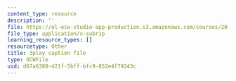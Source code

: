```yaml
---
content_type: resource
description: ''
file: https://ol-ocw-studio-app-production.s3.amazonaws.com/courses/20-219-becoming-the-next-bill-nye-writing-and-hosting-the-educational-show-january-iap-2015/d67a6380d21f5bffbfc9852e4f79243c_Ui2q2uoA-_g.vtt
file_type: application/x-subrip
learning_resource_types: []
resourcetype: Other
title: 3play caption file
type: OCWFile
uid: d67a6380-d21f-5bff-bfc9-852e4f79243c
---
```


